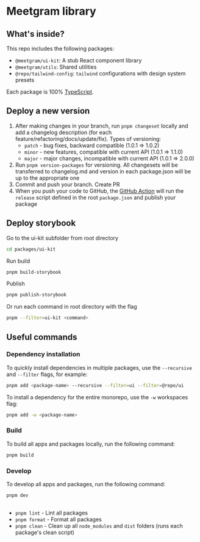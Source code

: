 # Meetgram library

## What's inside?

This repo includes the following packages:

- `@meetgram/ui-kit`: A stub React component library
- `@meetgram/utils`: Shared utilities
- `@repo/tailwind-config`: `tailwind` configurations with design system presets

Each package is 100% [TypeScript](https://www.typescriptlang.org/).

## Deploy a new version

1. After making changes in your branch, run `pnpm changeset` locally and add a changelog description (for each feature/refactoring/docs/update/fix).
   Types of versioning:
   - `patch` - bug fixes, backward compatible (1.0.1 => 1.0.2)
   - `minor` - new features, compatible with current API (1.0.1 => 1.1.0)
   - `major` - major changes, incompatible with current API (1.0.1 => 2.0.0)
2. Run `pnpm version-packages` for versioning. All changesets will be transferred to changelog.md and version in each package.json will be up to the appropriate one
3. Commit and push your branch. Create PR
4. When you push your code to GitHub, the [GitHub Action](https://github.com/changesets/action) will run the `release` script defined in the root `package.json` and publish your package

## Deploy storybook

Go to the ui-kit subfolder from root directory

```bash
cd packages/ui-kit
```

Run build

```bash
pnpm build-storybook
```

Publish

```bash
pnpm publish-storybook
```

Or run each command in root directory with the flag

```bash
pnpm --filter=ui-kit <command>
```

## Useful commands

### Dependency installation

To quickly install dependencies in multiple packages, use the `--recursive` and `--filter` flags, for example:

```bash
pnpm add <package-name> --recursive --filter=ui --filter=@repo/ui
```

To install a dependency for the entire monorepo, use the `-w` workspaces flag:

```bash
pnpm add -w <package-name>
```

### Build

To build all apps and packages locally, run the following command:

```bash
pnpm build
```

### Develop

To develop all apps and packages, run the following command:

```bash
pnpm dev
```

##

- `pnpm lint` - Lint all packages
- `pnpm format` - Format all packages
- `pnpm clean` - Clean up all `node_modules` and `dist` folders (runs each package's clean script)
